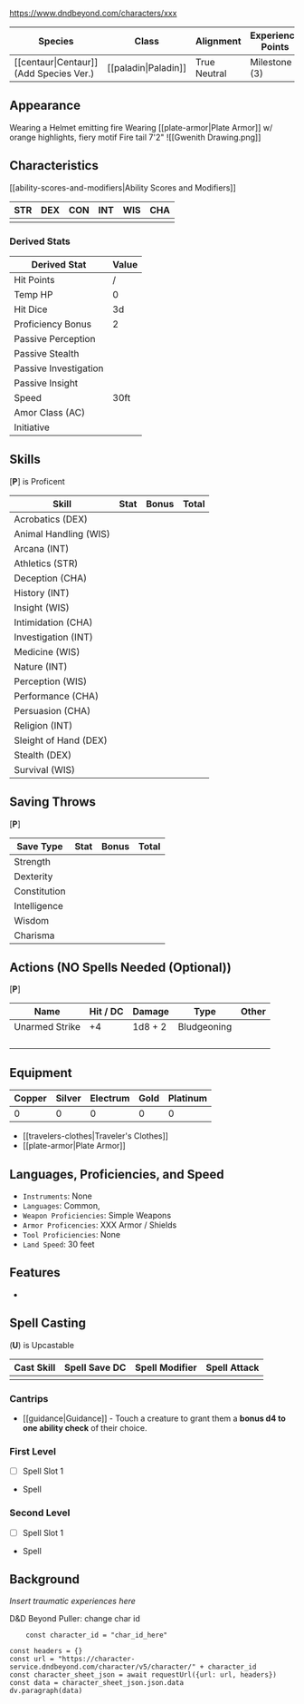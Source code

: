 https://www.dndbeyond.com/characters/xxx

| Species                                 | Class                | Alignment    | Experience Points |
| --------------------------------------- | -------------------- | ------------ | ----------------- |
| [[centaur\|Centaur]] (Add Species Ver.) | [[paladin\|Paladin]] | True Neutral | Milestone (3)     |
## Appearance

Wearing a Helmet emitting fire
Wearing [[plate-armor|Plate Armor]] w/ orange highlights, fiery motif
Fire tail
7'2"
![[Gwenith Drawing.png]]
## Characteristics
[[ability-scores-and-modifiers|Ability Scores and Modifiers]]

| STR | DEX | CON | INT | WIS | CHA |
| --- | --- | --- | --- | --- | --- |
|     |     |     |     |     |     |

### Derived Stats

| Derived Stat          | Value |
| --------------------- | ----- |
| Hit Points            | /     |
| Temp HP               | 0     |
| Hit Dice              | 3d    |
| Proficiency Bonus     | 2     |
| Passive Perception    |       |
| Passive Stealth       |       |
| Passive Investigation |       |
| Passive Insight       |       |
| Speed                 | 30ft  |
| Amor Class (AC)       |       |
| Initiative            |       |

## Skills
[**P**] is Proficent

| Skill                 | Stat | Bonus | Total |
| --------------------- | ---- | ----- | ----- |
| Acrobatics (DEX)      |      |       |       |
| Animal Handling (WIS) |      |       |       |
| Arcana (INT)          |      |       |       |
| Athletics (STR)       |      |       |       |
| Deception (CHA)       |      |       |       |
| History (INT)         |      |       |       |
| Insight (WIS)         |      |       |       |
| Intimidation (CHA)    |      |       |       |
| Investigation (INT)   |      |       |       |
| Medicine (WIS)        |      |       |       |
| Nature (INT)          |      |       |       |
| Perception (WIS)      |      |       |       |
| Performance (CHA)     |      |       |       |
| Persuasion (CHA)      |      |       |       |
| Religion (INT)        |      |       |       |
| Sleight of Hand (DEX) |      |       |       |
| Stealth (DEX)         |      |       |       |
| Survival (WIS)        |      |       |       |

## Saving Throws
[**P**]

| Save Type    | Stat | Bonus | Total |
| ------------ | ---- | ----- | ----- |
| Strength     |      |       |       |
| Dexterity    |      |       |       |
| Constitution |      |       |       |
| Intelligence |      |       |       |
| Wisdom       |      |       |       |
| Charisma     |      |       |       |

## Actions (NO Spells Needed (Optional))
[**P**]

| Name           | Hit / DC | Damage  | Type        | Other |
| -------------- | -------- | ------- | ----------- | ----- |
| Unarmed Strike | +4       | 1d8 + 2 | Bludgeoning |       |
|                |          |         |             |       |
|                |          |         |             |       |
|                |          |         |             |       |
|                |          |         |             |       |

## Equipment

| Copper | Silver | Electrum | Gold | Platinum |
| ------ | ------ | -------- | ---- | -------- |
| 0      | 0      | 0        | 0    | 0        |

* [[travelers-clothes|Traveler's Clothes]]
* [[plate-armor|Plate Armor]]

## Languages, Proficiencies, and Speed

* `Instruments`: None
* `Languages`: Common, 
* `Weapon Proficiencies`: Simple Weapons
* `Armor Proficencies`: XXX Armor / Shields
* `Tool Proficiencies`: None
* `Land Speed`: 30 feet

## Features

* 

## Spell Casting
(**U**) is Upcastable

| Cast Skill | Spell Save DC | Spell Modifier | Spell Attack |
| ---------- | ------------- | -------------- | ------------ |
|            |               |                |              |

### Cantrips

* [[guidance|Guidance]] - Touch a creature to grant them a **bonus d4 to one ability check** of their choice.

### First Level

* [ ] Spell Slot 1
* Spell

### Second Level

* [ ] Spell Slot 1
* Spell

## Background

*Insert traumatic experiences here*


D&D Beyond Puller: change char id
```dataviewjs
	const character_id = "char_id_here"

const headers = {}
const url = "https://character-service.dndbeyond.com/character/v5/character/" + character_id
const character_sheet_json = await requestUrl({url: url, headers})
const data = character_sheet_json.json.data
dv.paragraph(data)
```
